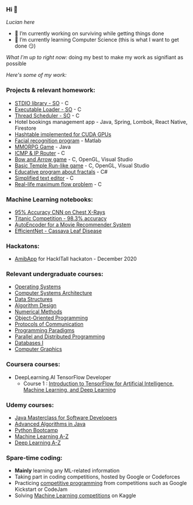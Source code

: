 ### Hi 👋
*Lucian here*

- 🔭 I’m currently working on surviving while getting things done
- 🌱 I’m currently learning Computer Science (this is what I want to get done :smirk:)

*What I'm up to right now:* doing my best to make my work as signifiant as possible

*Here's some of my work:*
### Projects & relevant homework:
- [STDIO library - SO](https://github.com/lucigrigo/University/tree/master/3rd%20Year/SO%20-%20Operating%20Systems/Homework/2.STDIO%20library) - C
- [Executable Loader - SO](https://github.com/lucigrigo/University/tree/master/3rd%20Year/SO%20-%20Operating%20Systems/Homework/3.Executable%20loader) - C
- [Thread Scheduler - SO](https://github.com/lucigrigo/University/tree/master/3rd%20Year/SO%20-%20Operating%20Systems/Homework/4.Thread%20Scheduler) - C
- Hotel bookings management app - Java, Spring, Lombok, React Native, Firestore
- [Hashtable implemented for CUDA GPUs](https://github.com/lucigrigo/University/tree/master/3rd%20Year/ASC%20-%20Computing%20Systems%20Architecture/Homework/Tema3)
- [Facial recognition program](https://github.com/lucigrigo/University/tree/master/1st%20Year/MN%20-%20Numeric%20Methods/Tema2/checker%20Moodle) - Matlab
- [MMORPG Game](https://github.com/lucigrigo/League-of-OOP) - Java
- [ICMP & IP Router](https://github.com/lucigrigo/University/tree/master/2nd%20Year/PCom%20-%20Communication%20Protocols/Tema1%20-%20Router/varianta_finala) - C
- [Bow and Arrow game](https://github.com/lucigrigo/University/tree/master/3rd%20Year/EGC%20-%20Computer%20Graphics/LabFramework/Framework-EGC-master/Source/Laboratoare/Tema1) - C, OpenGL, Visual Studio
- [Basic Temple Run-like game](https://github.com/lucigrigo/University/tree/master/3rd%20Year/EGC%20-%20Computer%20Graphics/LabFramework/Framework-EGC-withrendertext/Source/Laboratoare/Tema3) - C, OpenGL, Visual Studio
- [Educative program about fractals](https://github.com/lucigrigo/CSharpProjects/tree/main/C%23Projects/Fractali) - C#
- [Simplified text editor](https://github.com/lucigrigo/University/tree/master/1st%20Year/PC%20-%20Computer%20Programming%20-%20C/Tema2.FormatareText/tema2_cb) - C
- [Real-life maximum flow problem](https://github.com/lucigrigo/University/tree/master/1st%20Year/SD%20-%20Data%20Structures/Tema3/checkert3_v3) - C

### Machine Learning notebooks:
- [95% Accuracy CNN on Chest X-Rays](https://www.kaggle.com/grigorelucian/95-accuracy-cnn-on-chest-x-rays)
- [Titanic Competition - 98.3% accuracy](https://www.kaggle.com/grigorelucian/titanic-competition-98-3-accuracy)
- [AutoEncoder for a Movie Recommender System](https://www.kaggle.com/grigorelucian/autoencoder-for-a-movie-recommender-system)
- [EfficientNet - Cassava Leaf Disease](https://www.kaggle.com/grigorelucian/efficientnet-cassava-leaf-disease)

### Hackatons:
- [AmibApp](https://github.com/lucigrigo/HackITall2020) for HackITall hackaton - December 2020

### Relevant undergraduate courses:
- [Operating Systems](https://github.com/lucigrigo/University/tree/master/3rd%20Year/SO%20-%20Operating%20Systems)
- [Computer Systems Architecture](https://github.com/lucigrigo/University/tree/master/3rd%20Year/ASC%20-%20Computing%20Systems%20Architecture)
- [Data Structures](https://github.com/lucigrigo/University/tree/master/1st%20Year/SD%20-%20Data%20Structures)
- [Algorithm Design](https://github.com/lucigrigo/University/tree/master/2nd%20Year/PA%20-%20Algorithm%20Design)
- [Numerical Methods](https://github.com/lucigrigo/University/tree/master/1st%20Year/MN%20-%20Numeric%20Methods)
- [Object-Oriented Programming](https://github.com/lucigrigo/University/tree/master/2nd%20Year/POO%20-%20Object-Oriented%20Programming)
- [Protocols of Communication](https://github.com/lucigrigo/University/tree/master/2nd%20Year/PCom%20-%20Communication%20Protocols)
- [Programming Paradigms](https://github.com/lucigrigo/University/tree/master/2nd%20Year/PP%20-%20Programming%20Paradigms)
- [Parallel and Distributed Programming](https://github.com/lucigrigo/University/tree/master/3rd%20Year/APD%20-%20Parallel%20and%20Distributed%20Algorithms)
- [Databases I](https://github.com/lucigrigo/University/tree/master/3rd%20Year/BD%20-%20Databases%201)
- [Computer Graphics](https://github.com/lucigrigo/University/tree/master/3rd%20Year/EGC%20-%20Computer%20Graphics/LabFramework/Framework-EGC-withrendertext/Source/Laboratoare)

### Coursera courses:
- DeepLearning.AI TensorFlow Developer
    - Course 1 : [Introduction to TensorFlow for Artificial Intelligence, Machine Learning, and Deep Learning](https://github.com/lucigrigo/CourseraCourses/tree/main/DeepLearning.AI%20Tensorflow%20Developer/Course%201%20-%20Introduction%20to%20TensorFlow%20for%20Artificial%20Intelligence%2C%20Machine%20Learning%2C%20and%20Deep%20Learning)

### Udemy courses:
- [Java Masterclass for Software Developers](https://github.com/lucigrigo/UdemyCourses/tree/master/JavaMasterclassUDEMY)
- [Advanced Algorithms in Java](https://github.com/lucigrigo/UdemyCourses/tree/master/AdvancedAlgorithmsInJavaUDEMY)
- [Python Bootcamp](https://github.com/lucigrigo/UdemyCourses/tree/master/PythonBootcampUDEMY)
- [Machine Learning A-Z](https://github.com/lucigrigo/UdemyCourses/tree/master/MachineLearningA-ZUDEMY/Machine-Learning-A-Z-New/Machine%20Learning%20A-Z%20New)
- [Deep Learning A-Z](https://github.com/lucigrigo/UdemyCourses/tree/master/DeepLearningA-ZUDEMY)

### Spare-time coding:
- **Mainly** learning any ML-related information
- Taking part in coding competitions, hosted by Google or Codeforces
- Practicing [competitive programming](https://github.com/lucigrigo/practice-makes-perfect/tree/main/TestSources/C%2B%2B) from competitions such as Google Kickstart or CodeJam
- Solving [Machine Learning competitions](https://github.com/lucigrigo/practice-makes-perfect/tree/main/MachineLearning) on Kaggle
